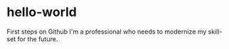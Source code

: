 # hello-world
First steps on Github
I'm a professional who needs to modernize my skill-set for the future.
